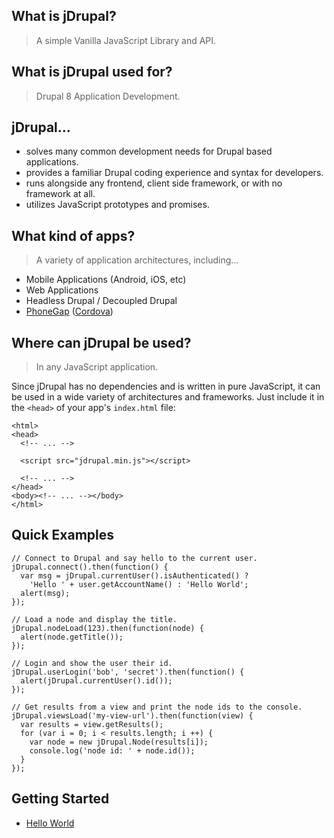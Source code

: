 ## What is jDrupal?

> A simple Vanilla JavaScript Library and API.

## What is jDrupal used for?

> Drupal 8 Application Development.

## jDrupal...

- solves many common development needs for Drupal based applications.
- provides a familiar Drupal coding experience and syntax for developers.
- runs alongside any frontend, client side framework, or with no framework at all.
- utilizes JavaScript prototypes and promises.

## What kind of apps?

> A variety of application architectures, including...

- Mobile Applications (Android, iOS, etc)
- Web Applications
- Headless Drupal / Decoupled Drupal
- [PhoneGap](http://phonegap.com/) ([Cordova](https://cordova.apache.org/))

## Where can jDrupal be used?

> In any JavaScript application.

Since jDrupal has no dependencies and is written in pure JavaScript, it can be used in a wide variety of architectures and frameworks. Just include it in the `<head>` of your app's `index.html` file:

```
<html>
<head>
  <!-- ... -->

  <script src="jdrupal.min.js"></script>
  
  <!-- ... -->
</head>
<body><!-- ... --></body>
</html>
```

## Quick Examples

```
// Connect to Drupal and say hello to the current user.
jDrupal.connect().then(function() {
  var msg = jDrupal.currentUser().isAuthenticated() ?
    'Hello ' + user.getAccountName() : 'Hello World';
  alert(msg);
});
```

```
// Load a node and display the title.
jDrupal.nodeLoad(123).then(function(node) {
  alert(node.getTitle());
});
```

```
// Login and show the user their id.
jDrupal.userLogin('bob', 'secret').then(function() {
  alert(jDrupal.currentUser().id());
});
```

```
// Get results from a view and print the node ids to the console.
jDrupal.viewsLoad('my-view-url').then(function(view) {
  var results = view.getResults();
  for (var i = 0; i < results.length; i ++) {
    var node = new jDrupal.Node(results[i]);
    console.log('node id: ' + node.id());
  }
});
```

## Getting Started

- [Hello World](http://jdrupal.easystreet3.com/8/docs/Hello_World)